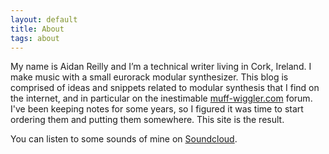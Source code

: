 ```yaml
---
layout: default
title: About
tags: about
---
```

My name is Aidan Reilly and I’m a technical writer living in Cork, Ireland. I make music with a small eurorack modular synthesizer. This blog is comprised of ideas and snippets related to modular synthesis that I find on the internet, and in particular on the inestimable [muff-wiggler.com](https://www.muffwiggler.com/forum/) forum. I've been keeping notes for some years, so I figured it was time to start ordering them and putting them somewhere. This site is the result.

You can listen to some sounds of mine on [Soundcloud](http://soundcloud.com/oootini).
